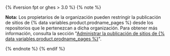 {% ifversion fpt or ghes > 3.0 %}
{% note %}

**Nota:** Los propietarios de la organización pueden restringir la publicación de sitios de {% data variables.product.prodname_pages %} desde los repositorios que le pertenezcan a dicha organización. Para obtener más información, consulta la sección "[Administrar la publicación de sitios de {% data variables.product.prodname_pages %}](/organizations/managing-organization-settings/managing-the-publication-of-github-pages-sites-for-your-organization)".

{% endnote %}
{% endif %}

